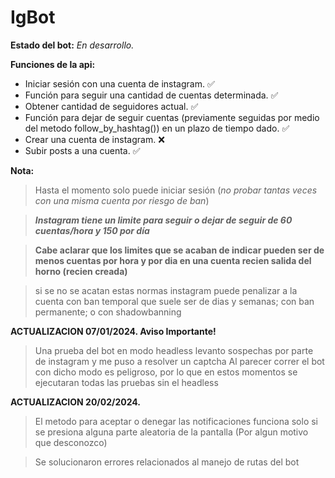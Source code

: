 # IgBot

**Estado del bot:** *_En desarrollo._*

**Funciones de la api:**
- Iniciar sesión con una cuenta de instagram. :white_check_mark:
- Función para seguir una cantidad de cuentas determinada. :white_check_mark:
- Obtener cantidad de seguidores actual. :white_check_mark:
- Función para dejar de seguir cuentas (previamente seguidas por medio del metodo follow_by_hashtag()) en un plazo de tiempo dado. :white_check_mark:
- Crear una cuenta de instagram. :x:
- Subir posts a una cuenta. :white_check_mark:

**Nota:**
>Hasta el momento solo puede iniciar sesión (_no probar tantas veces con una misma cuenta por riesgo de ban_)

>_**Instagram tiene un limite para seguir o dejar de seguir de 60 cuentas/hora y 150 por día**_

>**Cabe aclarar que los limites que se acaban de indicar pueden ser de menos cuentas por hora y por dia en una cuenta recien salida del horno (recien creada)**

>si se no se acatan estas normas instagram puede penalizar a la cuenta con ban temporal que suele ser de dias y semanas; con ban permanente; o con shadowbanning

**ACTUALIZACION 07/01/2024. Aviso Importante!**
>Una prueba del bot en modo headless levanto sospechas por parte de instagram y me puso a resolver un captcha
>Al parecer correr el bot con dicho modo es peligroso, por lo que en estos momentos se ejecutaran todas las pruebas sin el headless

**ACTUALIZACION 20/02/2024.**
>El metodo para aceptar o denegar las notificaciones funciona solo si se presiona alguna parte aleatoria de la pantalla (Por algun motivo que desconozco)

>Se solucionaron errores relacionados al manejo de rutas del bot
